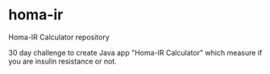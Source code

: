 # homa-ir
Homa-IR Calculator repository

30 day challenge to create Java app "Homa-IR Calculator" which measure if you are insulin resistance or not.
